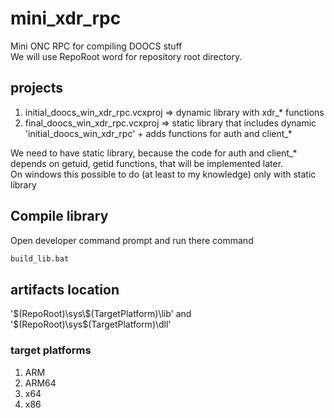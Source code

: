 # mini_xdr_rpc
Mini ONC RPC for compiling DOOCS stuff  
We will use RepoRoot word for repository root directory.  
  
## projects  
 1.  initial_doocs_win_xdr_rpc.vcxproj => dynamic library with xdr_* functions  
 2.  final_doocs_win_xdr_rpc.vcxproj   => static library that includes dynamic 'initial_doocs_win_xdr_rpc' + adds functions for auth and client_*

We need to have static library, because the code for auth and client_* depends on getuid, getid functions, that will be implemented later.  
On windows this possible to do (at least to my knowledge) only with static library  

## Compile library  
Open developer command prompt and run there command  
```bat  
build_lib.bat  
```  
  
## artifacts location  
'$(RepoRoot)\sys\$(TargetPlatform)\lib' and '$(RepoRoot)\sys\$(TargetPlatform)\dll'  
### target platforms  
 1.  ARM  
 2.  ARM64  
 3.  x64  
 4.  x86  
